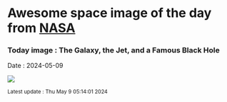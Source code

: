 
# Awesome space image of the day from [NASA](https://api.nasa.gov/)

### Today image : The Galaxy, the Jet, and a Famous Black Hole
Date : 2024-05-09

![](https://apod.nasa.gov/apod/image/2405/pia23122c-16_1067.jpg)

<small>Latest update : Thu May  9 05:14:01 2024</small>
        